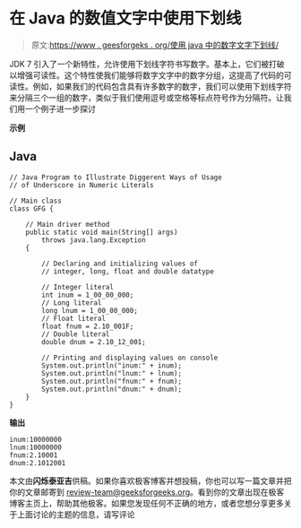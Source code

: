 # 在 Java 的数值文字中使用下划线

> 原文:[https://www . geesforgeks . org/使用 java 中的数字文字下划线/](https://www.geeksforgeeks.org/using-underscore-in-numeric-literals-in-java/)

JDK 7 引入了一个新特性，允许使用下划线字符书写数字。基本上，它们被打破以增强可读性。这个特性使我们能够将数字文字中的数字分组，这提高了代码的可读性。例如，如果我们的代码包含具有许多数字的数字，我们可以使用下划线字符来分隔三个一组的数字，类似于我们使用逗号或空格等标点符号作为分隔符。让我们用一个例子进一步探讨

**示例**

## Java

```
// Java Program to Illustrate Diggerent Ways of Usage
// of Underscore in Numeric Literals

// Main class
class GFG {

    // Main driver method
    public static void main(String[] args)
        throws java.lang.Exception
    {

        // Declaring and initializing values of
        // integer, long, float and double datatype

        // Integer literal
        int inum = 1_00_00_000;
        // Long literal
        long lnum = 1_00_00_000;
        // Float literal
        float fnum = 2.10_001F;
        // Double literal
        double dnum = 2.10_12_001;

        // Printing and displaying values on console
        System.out.println("inum:" + inum);
        System.out.println("lnum:" + lnum);
        System.out.println("fnum:" + fnum);
        System.out.println("dnum:" + dnum);
    }
}
```

**输出**

```
inum:10000000
lnum:10000000
fnum:2.10001
dnum:2.1012001
```

本文由**闪烁泰亚吉**供稿。如果你喜欢极客博客并想投稿，你也可以写一篇文章并把你的文章邮寄到 review-team@geeksforgeeks.org。看到你的文章出现在极客博客主页上，帮助其他极客。如果您发现任何不正确的地方，或者您想分享更多关于上面讨论的主题的信息，请写评论